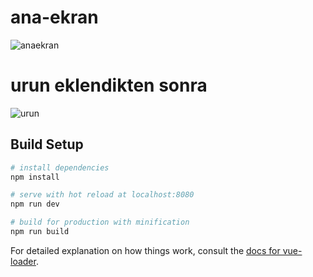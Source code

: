 # ana-ekran
![anaekran](https://user-images.githubusercontent.com/38696355/88809574-f7d1cc80-d1bc-11ea-9627-1115f0bd1dad.png)

# urun eklendikten sonra
![urun](https://user-images.githubusercontent.com/38696355/88793147-090edf00-d1a5-11ea-93f1-d3e5f6a14583.png)

## Build Setup

``` bash
# install dependencies
npm install

# serve with hot reload at localhost:8080
npm run dev

# build for production with minification
npm run build
```

For detailed explanation on how things work, consult the [docs for vue-loader](http://vuejs.github.io/vue-loader).
